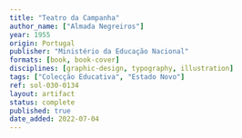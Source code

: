 ```yaml
---
title: "Teatro da Campanha"
author_name: ["Almada Negreiros"]
year: 1955
origin: Portugal
publisher: "Ministério da Educação Nacional"
formats: [book, book-cover]
disciplines: [graphic-design, typography, illustration]
tags: ["Colecção Educativa", "Estado Novo"]
ref: sol-030-0134
layout: artifact
status: complete
published: true
date_added: 2022-07-04
---
```

